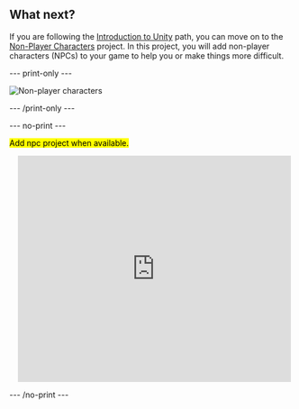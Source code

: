 ## What next?

If you are following the [Introduction to Unity](https://projects.raspberrypi.org/en/raspberrypi/unity-intro) path, you can move on to the [Non-Player Characters](https://projects.raspberrypi.org/en/projects/npcs) project. In this project, you will add non-player characters (NPCs) to your game to help you or make things more difficult.

--- print-only ---

![Non-player characters](images/npc-project.png)

--- /print-only ---

--- no-print ---

<mark>Add npc project when available.</mark>

<div class="scratch-preview" style="margin-left: 15px;">
  <iframe allowtransparency="true" width="485" height="402" src="https://scratch.mit.edu/projects/embed/486719199/?autostart=false" frameborder="0"></iframe>
</div>

--- /no-print ---